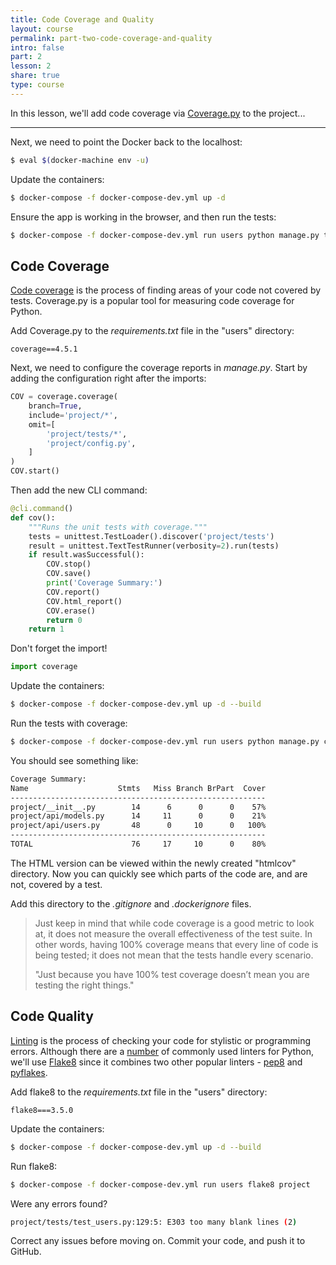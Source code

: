 ```yaml
---
title: Code Coverage and Quality
layout: course
permalink: part-two-code-coverage-and-quality
intro: false
part: 2
lesson: 2
share: true
type: course
---
```


In this lesson, we'll add code coverage via [Coverage.py](http://coverage.readthedocs.io/) to the project...

---

Next, we need to point the Docker back to the localhost:

```sh
$ eval $(docker-machine env -u)
```

Update the containers:

```sh
$ docker-compose -f docker-compose-dev.yml up -d
```

Ensure the app is working in the browser, and then run the tests:

```sh
$ docker-compose -f docker-compose-dev.yml run users python manage.py test
```

## Code Coverage

[Code coverage](https://en.wikipedia.org/wiki/Code_coverage) is the process of finding areas of your code not covered by tests. Coverage.py is a popular tool for measuring code coverage for Python.

Add Coverage.py to the *requirements.txt* file in the "users" directory:

```
coverage==4.5.1
```

Next, we need to configure the coverage reports in *manage.py*. Start by adding the configuration right after the imports:

```python
COV = coverage.coverage(
    branch=True,
    include='project/*',
    omit=[
        'project/tests/*',
        'project/config.py',
    ]
)
COV.start()
```

Then add the new CLI command:

```python
@cli.command()
def cov():
    """Runs the unit tests with coverage."""
    tests = unittest.TestLoader().discover('project/tests')
    result = unittest.TextTestRunner(verbosity=2).run(tests)
    if result.wasSuccessful():
        COV.stop()
        COV.save()
        print('Coverage Summary:')
        COV.report()
        COV.html_report()
        COV.erase()
        return 0
    return 1
```

Don't forget the import!

```python
import coverage
```

Update the containers:

```sh
$ docker-compose -f docker-compose-dev.yml up -d --build
```

Run the tests with coverage:

```sh
$ docker-compose -f docker-compose-dev.yml run users python manage.py cov
```

You should see something like:

```sh
Coverage Summary:
Name                    Stmts   Miss Branch BrPart  Cover
---------------------------------------------------------
project/__init__.py        14      6      0      0    57%
project/api/models.py      14     11      0      0    21%
project/api/users.py       48      0     10      0   100%
---------------------------------------------------------
TOTAL                      76     17     10      0    80%
```

The HTML version can be viewed within the newly created "htmlcov" directory. Now you can quickly see which parts of the code are, and are not, covered by a test.

Add this directory to the *.gitignore* and *.dockerignore* files.

> Just keep in mind that while code coverage is a good metric to look at, it does not measure the overall effectiveness of the test suite. In other words, having 100% coverage means that every line of code is being tested; it does not mean that the tests handle every scenario.
>
> "Just because you have 100% test coverage doesn’t mean you are testing the right things."

## Code Quality

[Linting](https://stackoverflow.com/a/8503586/1799408) is the process of checking your code for stylistic or programming errors. Although there are a [number](https://github.com/vintasoftware/python-linters-and-code-analysis) of commonly used linters for Python, we'll use [Flake8](https://gitlab.com/pycqa/flake8) since it combines two other popular linters - [pep8](https://pypi.python.org/pypi/pep8) and [pyflakes](https://pypi.python.org/pypi/pyflakes).

Add flake8 to the *requirements.txt* file in the "users" directory:

```
flake8===3.5.0
```

Update the containers:

```sh
$ docker-compose -f docker-compose-dev.yml up -d --build
```

Run flake8:

```sh
$ docker-compose -f docker-compose-dev.yml run users flake8 project
```

Were any errors found?

```sh
project/tests/test_users.py:129:5: E303 too many blank lines (2)
```

Correct any issues before moving on. Commit your code, and push it to GitHub.
